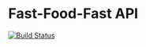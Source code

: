 # Fast-Food-Fast API


[![Build Status](https://travis-ci.org/MuhweziDeo/Andela-Weekone-Fast-Food-Fast.svg?branch=master)](https://travis-ci.org/MuhweziDeo/Andela-Weekone-Fast-Food-Fast)